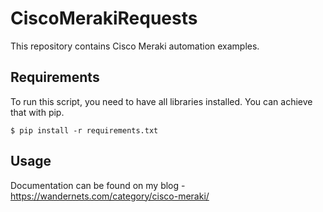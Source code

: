 # CiscoMerakiRequests

This repository contains Cisco Meraki automation examples.

## Requirements

To run this script, you need to have all libraries installed. You can achieve that with pip.
```
$ pip install -r requirements.txt
```

## Usage

Documentation can be found on my blog - https://wandernets.com/category/cisco-meraki/